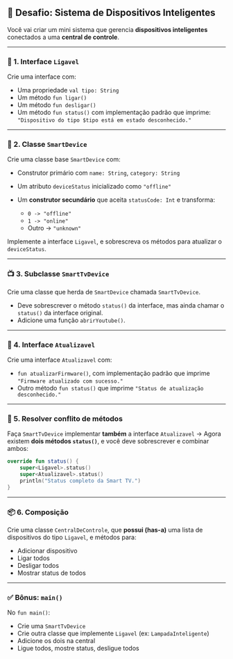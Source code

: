 ## 🎯 **Desafio: Sistema de Dispositivos Inteligentes**

Você vai criar um mini sistema que gerencia **dispositivos inteligentes** conectados a uma **central de controle**.

---

### 🧩 1. Interface `Ligavel`

Crie uma interface com:

* Uma propriedade `val tipo: String`
* Um método `fun ligar()`
* Um método `fun desligar()`
* Um método `fun status()` com implementação padrão que imprime:
  `"Dispositivo do tipo $tipo está em estado desconhecido."`

---

### 🧱 2. Classe `SmartDevice`

Crie uma classe base `SmartDevice` com:

* Construtor primário com `name: String`, `category: String`
* Um atributo `deviceStatus` inicializado como `"offline"`
* Um **construtor secundário** que aceita `statusCode: Int` e transforma:

  * `0 -> "offline"`
  * `1 -> "online"`
  * Outro -> `"unknown"`

Implemente a interface `Ligavel`, e sobrescreva os métodos para atualizar o `deviceStatus`.

---

### 📺 3. Subclasse `SmartTvDevice`

Crie uma classe que herda de `SmartDevice` chamada `SmartTvDevice`.

* Deve sobrescrever o método `status()` da interface, mas ainda chamar o `status()` da interface original.
* Adicione uma função `abrirYoutube()`.

---

### 🧠 4. Interface `Atualizavel`

Crie uma interface `Atualizavel` com:

* `fun atualizarFirmware()`, com implementação padrão que imprime `"Firmware atualizado com sucesso."`
* Outro método `fun status()` que imprime `"Status de atualização desconhecido."`

---

### 🧩 5. Resolver conflito de métodos

Faça `SmartTvDevice` implementar **também** a interface `Atualizavel`
→ Agora existem **dois métodos `status()`**, e você deve sobrescrever e combinar ambos:

```kotlin
override fun status() {
    super<Ligavel>.status()
    super<Atualizavel>.status()
    println("Status completo da Smart TV.")
}
```

---

### 📦 6. Composição

Crie uma classe `CentralDeControle`, que **possui (has-a)** uma lista de dispositivos do tipo `Ligavel`, e métodos para:

* Adicionar dispositivo
* Ligar todos
* Desligar todos
* Mostrar status de todos

---

### ✅ Bônus: `main()`

No `fun main()`:

* Crie uma `SmartTvDevice`
* Crie outra classe que implemente `Ligavel` (ex: `LampadaInteligente`)
* Adicione os dois na central
* Ligue todos, mostre status, desligue todos
